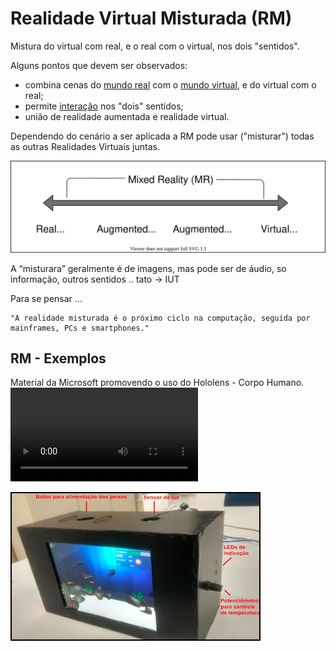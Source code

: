 # Realidade Virtual Misturada (RM)  

Mistura do virtual com real, e o real com o virtual, nos dois "sentidos".  

Alguns pontos que devem ser observados:  

- combina cenas do [mundo real](../README.md#mundo-real "mundo real") com o [mundo virtual](../README.md#mundo-virtual "mundo virtual"), e do virtual com o real;  
- permite [interação](../README.md#interação "interação") nos "dois" sentidos;  
- união de realidade aumentada e realidade virtual.  

Dependendo do cenário a ser aplicada a RM pode usar ("misturar") todas as outras Realidades Virtuais juntas.  

![Realidade Misturada](../_/Conceitos/RM.svg "Realidade Misturada")  

A “misturara” geralmente é de imagens, mas pode ser de áudio, so informação, outros sentidos .. tato -> IUT

Para se pensar ...

    "A realidade misturada é o próximo ciclo na computação, seguida por mainframes, PCs e smartphones."  

## RM - Exemplos

Material da Microsoft promovendo o uso do Hololens - Corpo Humano.  
![Corpo Humano](../_/Conceitos/RM_CorpoHololens.mov "Corpo Humano")  

![Aquário Virtual (ao vivo 😅)](../_/Conceitos/RM_AquarioVirtual.png "Aquário Virtual (ao vivo 😅)")
